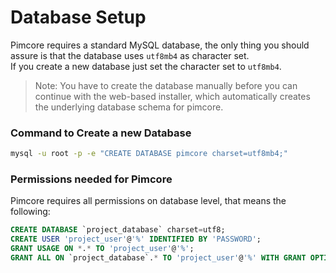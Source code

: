# Database Setup 

Pimcore requires a standard MySQL database, the only thing you should assure is that the database uses `utf8mb4` as character set.  
If you create a new database just set the character set to `utf8mb4`.

> Note: You have to create the database manually before you can continue with the web-based installer, 
> which automatically creates the underlying database schema for pimcore. 

### Command to Create a new Database 

```bash
mysql -u root -p -e "CREATE DATABASE pimcore charset=utf8mb4;"
```

### Permissions needed for Pimcore 
Pimcore requires all permissions on database level, that means the following: 

```sql
CREATE DATABASE `project_database` charset=utf8;
CREATE USER 'project_user'@'%' IDENTIFIED BY 'PASSWORD';
GRANT USAGE ON *.* TO 'project_user'@'%';
GRANT ALL ON `project_database`.* TO 'project_user'@'%' WITH GRANT OPTION;
```
